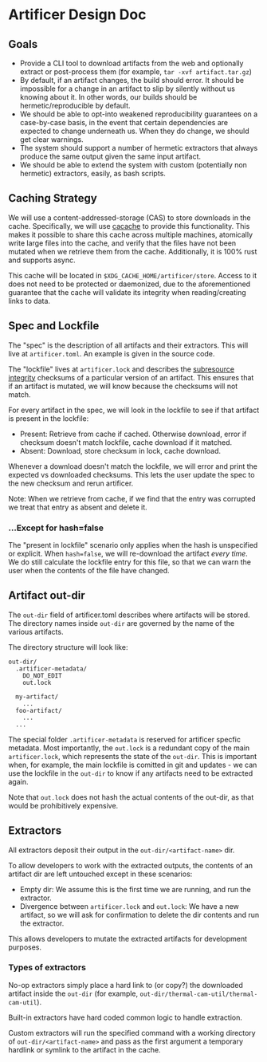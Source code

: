 # Artificer Design Doc

## Goals

- Provide a CLI tool to download artifacts from the web and optionally extract or
  post-process them (for example, `tar -xvf artifact.tar.gz`)
- By default, if an artifact changes, the build should error. It should be impossible
  for a change in an artifact to slip by silently without us knowing about it. In other
  words, our builds should be hermetic/reproducible by default.
- We should be able to opt-into weakened reproducibility guarantees on a case-by-case
  basis, in the event that certain dependencies are expected to change underneath us.
  When they do change, we should get clear warnings.
- The system should support a number of hermetic extractors that always produce the same
  output given the same input artifact.
- We should be able to extend the system with custom (potentially non hermetic)
  extractors, easily, as bash scripts.

## Caching Strategy

We will use a content-addressed-storage (CAS) to store downloads in the cache. 
Specifically, we will use [cacache](https://docs.rs/cacache) to provide this
functionality. This makes it possible to share this cache across multiple machines,
atomically write large files into the cache, and verify that the files have not been
mutated when we retrieve them from the cache. Additionally, it is 100% rust and
supports async.

This cache will be located in `$XDG_CACHE_HOME/artificer/store`. Access to it does not
need to be protected or daemonized, due to the aforementioned guarantee that the cache
will validate its integrity when reading/creating links to data.

## Spec and Lockfile

The "spec" is the description of all artifacts and their extractors. This will live at
`artificer.toml`. An example is given in the source code. 

The "lockfile" lives at `artificer.lock` and describes the [subresource integrity][ssri]
checksums of a particular version of an artifact. This ensures that if an artifact is
mutated, we will know because the checksums will not match.

For every artifact in the spec, we will look in the lockfile to see if that artifact
is present in the lockfile:

- Present: Retrieve from cache if cached. Otherwise download, error if checksum doesn't
  match lockfile, cache download if it matched.
- Absent: Download, store checksum in lock, cache download. 

Whenever a download doesn't match the lockfile, we will error and print the expected vs
downloaded checksums. This lets the user update the spec to the new checksum and rerun
artificer.

Note: When we retrieve from cache, if we find that the entry was corrupted we treat
that entry as absent and delete it.

### ...Except for hash=false

The "present in lockfile" scenario only applies when the hash is unspecified or
explicit. When `hash=false`, we will re-download the artifact *every time*. We do still
calculate the lockfile entry for this file, so that we can warn the user when the
contents of the file have changed.

## Artifact out-dir

The `out-dir` field of artificer.toml describes where artifacts will be stored. The
directory names inside `out-dir` are governed by the name of the various artifacts. 

The directory structure will look like:
```
out-dir/
  .artificer-metadata/
    DO_NOT_EDIT
    out.lock

  my-artifact/
    ...
  foo-artifact/
    ...
  ...

```

The special folder `.artificer-metadata` is reserved for artificer specfic metadata.
Most importantly, the `out.lock` is a redundant copy of the main `artificer.lock`,
which represents the state of the `out-dir`. This is important when, for example,
the main lockfile is comitted in git and updates - we can use the lockfile in the
`out-dir` to know if any artifacts need to be extracted again.

Note that `out.lock` does not hash the actual contents of the out-dir, as that would
be prohibitively expensive.

## Extractors

All extractors deposit their output in the `out-dir/<artifact-name>` dir.

To allow developers to work with the extracted outputs, the contents of an artifact
dir are left untouched except in these scenarios:

- Empty dir: We assume this is the first time we are running, and run the extractor.
- Divergence between `artificer.lock` and `out.lock`: We have a new artifact, so we will
  ask for confirmation to delete the dir contents and run the extractor.

This allows developers to mutate the extracted artifacts for development purposes.

### Types of extractors

No-op extractors simply place a hard link to (or copy?) the downloaded artifact inside
the `out-dir` (for example, `out-dir/thermal-cam-util/thermal-cam-util`).

Built-in extractors have hard coded common logic to handle extraction.

Custom extractors will run the specified command with a working directory of
`out-dir/<artifact-name>` and pass as the first argument a temporary hardlink or symlink
to the artifact in the cache.

[ssri]: https://w3c.github.io/webappsec-subresource-integrity/
